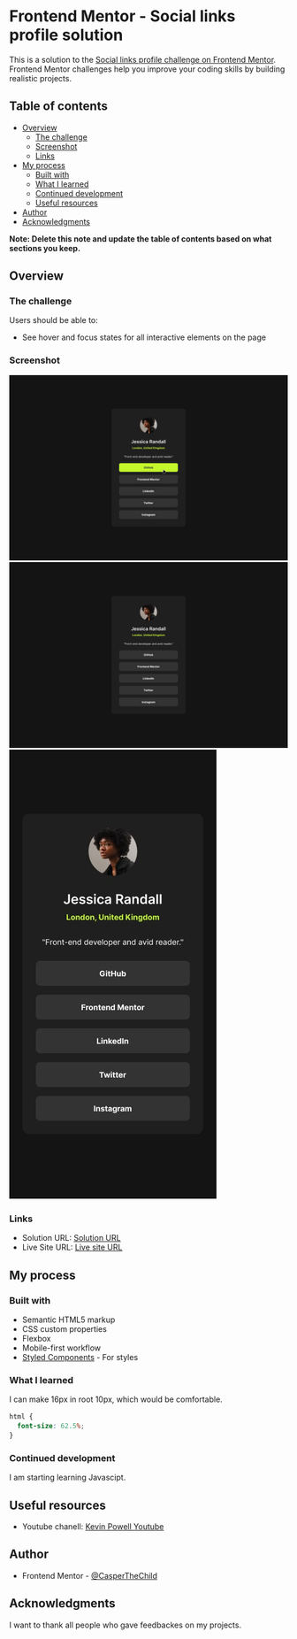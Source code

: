 # Frontend Mentor - Social links profile solution

This is a solution to the [Social links profile challenge on Frontend Mentor](https://www.frontendmentor.io/challenges/social-links-profile-UG32l9m6dQ). Frontend Mentor challenges help you improve your coding skills by building realistic projects. 

## Table of contents

- [Overview](#overview)
  - [The challenge](#the-challenge)
  - [Screenshot](#screenshot)
  - [Links](#links)
- [My process](#my-process)
  - [Built with](#built-with)
  - [What I learned](#what-i-learned)
  - [Continued development](#continued-development)
  - [Useful resources](#useful-resources)
- [Author](#author)
- [Acknowledgments](#acknowledgments)

**Note: Delete this note and update the table of contents based on what sections you keep.**

## Overview

### The challenge

Users should be able to:

- See hover and focus states for all interactive elements on the page

### Screenshot

![](./design/active-states.jpg)
![](./design/destkop-design.jpg)
![](./design/mobile-design.jpg)

### Links

- Solution URL: [Solution URL](https://github.com/CasperTheChild/FM_profile)
- Live Site URL: [Live site URL](https://casperthechild.github.io/FM_profile/)

## My process

### Built with

- Semantic HTML5 markup
- CSS custom properties
- Flexbox
- Mobile-first workflow
- [Styled Components](https://fonts.google.com/specimen/Inter?query=Inter) - For styles

### What I learned

I can make 16px in root 10px, which would be comfortable.

```css
html {
  font-size: 62.5%;
}
```

### Continued development

I am starting learning Javascipt.

## Useful resources 

- Youtube chanell: [Kevin Powell Youtube](https://www.youtube.com/@KevinPowell/playlists)


## Author

- Frontend Mentor - [@CasperTheChild](https://www.frontendmentor.io/profile/CasperTheChild)

## Acknowledgments

I want to thank all people who gave feedbackes on my projects.
